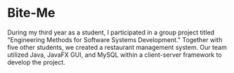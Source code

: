# Bite-Me
During my third year as a student, I participated in a group project titled "Engineering Methods for Software Systems Development." Together with five other students, we created a restaurant management system. Our team utilized Java, JavaFX GUI, and MySQL within a client-server framework to develop the project.
